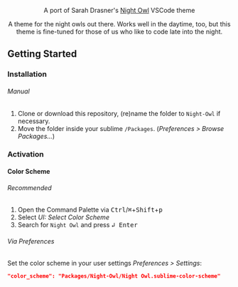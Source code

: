 <p align="center">A port of Sarah Drasner's <a href="https://github.com/sdras/night-owl-vscode-theme">Night Owl</a> VSCode theme</p>

<p align="center">A theme for the night owls out there. Works well in the daytime, too, but this theme is fine-tuned for those of us who like to code late into the night.</p>

## Getting Started

### Installation

###### Manual

1. Clone or download this repository, (re)name the folder to `Night-Owl` if necessary.
2. Move the folder inside your sublime `/Packages`. (*Preferences > Browse Packages...*)

### Activation

#### Color Scheme

###### Recommended

1. Open the Command Palette via <kbd>Ctrl</kbd>/<kbd>⌘</kbd>+<kbd>Shift</kbd>+<kbd>p</kbd>
2. Select *UI: Select Color Scheme*
3. Search for `Night Owl` and press <kbd>↲ Enter</kbd>

###### Via Preferences

Set the color scheme in your user settings *Preferences > Settings*:

```json
"color_scheme": "Packages/Night-Owl/Night Owl.sublime-color-scheme"
```

